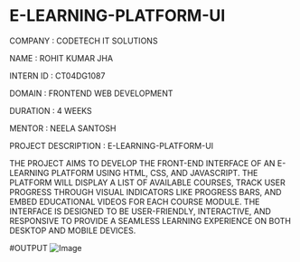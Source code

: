 # E-LEARNING-PLATFORM-UI
COMPANY : CODETECH IT SOLUTIONS

NAME : ROHIT KUMAR JHA

INTERN ID : CT04DG1087

DOMAIN : FRONTEND WEB DEVELOPMENT

DURATION : 4 WEEKS

MENTOR : NEELA SANTOSH

PROJECT DESCRIPTION : E-LEARNING-PLATFORM-UI

THE PROJECT AIMS TO DEVELOP THE FRONT-END INTERFACE OF AN E-LEARNING PLATFORM USING HTML, CSS, AND JAVASCRIPT. THE PLATFORM WILL DISPLAY A LIST OF AVAILABLE COURSES, TRACK USER PROGRESS THROUGH VISUAL INDICATORS LIKE PROGRESS BARS, AND EMBED EDUCATIONAL VIDEOS FOR EACH COURSE MODULE. THE INTERFACE IS DESIGNED TO BE USER-FRIENDLY, INTERACTIVE, AND RESPONSIVE TO PROVIDE A SEAMLESS LEARNING EXPERIENCE ON BOTH DESKTOP AND MOBILE DEVICES.

#OUTPUT
![Image](https://github.com/user-attachments/assets/85699f58-7f81-4d62-83b0-de478588379a)
